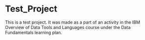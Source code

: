 # Test_Project
This is a test project. It was made as a part of an activity in the IBM Overview of Data Tools and Languages course under the Data Fundamentals learning plan.
